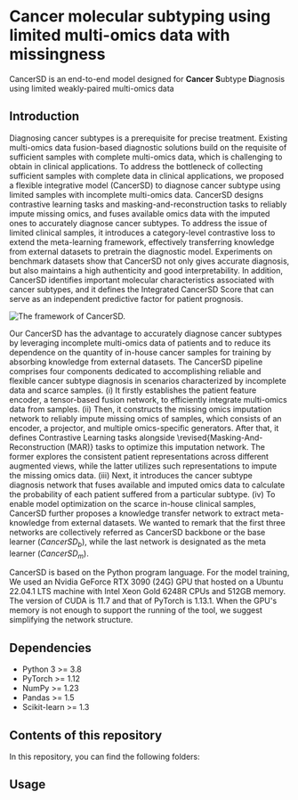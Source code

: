 # Cancer molecular subtyping using limited multi-omics data with missingness
CancerSD is an end-to-end model designed for **Cancer** **S**ubtype **D**iagnosis using limited weakly-paired multi-omics data

## Introduction

Diagnosing cancer subtypes is a prerequisite for precise treatment. Existing multi-omics data fusion-based diagnostic solutions build on the requisite of sufficient samples with complete multi-omics data, which is challenging to obtain in clinical applications. To address the bottleneck of collecting sufficient samples with complete data in clinical applications, we proposed a flexible integrative model (CancerSD) to diagnose cancer subtype using limited samples with incomplete multi-omics data. CancerSD designs contrastive learning tasks and masking-and-reconstruction tasks to reliably impute missing omics, and fuses available omics data with the imputed ones to accurately diagnose cancer subtypes. To address the issue of limited clinical samples, it introduces a category-level contrastive loss to extend the meta-learning framework, effectively transferring knowledge from external datasets to pretrain the diagnostic model. Experiments on benchmark datasets show that CancerSD not only gives accurate diagnosis, but also maintains a high authenticity and good interpretability. In addition, CancerSD identifies important molecular characteristics associated with cancer subtypes, and it defines the Integrated CancerSD Score that can serve as an independent predictive factor for patient prognosis.

![The framework of CancerSD.](https://github.com/user-attachments/assets/9d9c0ce6-2e5d-4d2f-9432-82e6d94c6a43)

Our CancerSD has the advantage to accurately diagnose cancer subtypes by leveraging incomplete multi-omics data of patients and to reduce its dependence on the quantity of in-house cancer samples for training by absorbing knowledge from external datasets. The CancerSD pipeline comprises four components dedicated to accomplishing reliable and flexible cancer subtype diagnosis in scenarios characterized by incomplete data and scarce samples. 
(i) It firstly establishes the patient feature encoder, a tensor-based fusion network, to efficiently integrate multi-omics data from samples. 
(ii) Then, it constructs the missing omics imputation network to reliably impute missing omics of samples, which consists of an encoder, a projector, and multiple omics-specific generators. After that, it defines Contrastive Learning tasks alongside \revised{Masking-And-Reconstruction (MAR)} tasks to optimize this imputation network. The former explores the consistent patient representations across different augmented views, while the latter utilizes such representations to impute the missing omics data.
(iii) Next, it introduces the cancer subtype diagnosis network that fuses available and imputed omics data to calculate the probability of each patient suffered from a particular subtype. 
(iv) To enable model optimization on the scarce in-house clinical samples, CancerSD further proposes a knowledge transfer network to extract meta-knowledge from external datasets. 
We wanted to remark that the first three networks are collectively referred as CancerSD backbone or the base learner ($CancerSD_b$), while the last network is designated as the meta learner ($CancerSD_m$).

CancerSD is based on the Python program language. For the model training, We used an Nvidia GeForce RTX 3090 (24G) GPU that hosted on a Ubuntu 22.04.1 LTS machine with Intel Xeon Gold 6248R CPUs and 512GB memory. The version of CUDA is 11.7 and that of PyTorch is 1.13.1. When the GPU's memory is not enough to support the running of the tool, we suggest simplifying the network structure.

## Dependencies
* Python 3 >= 3.8
* PyTorch >= 1.12
* NumPy >= 1.23
* Pandas >= 1.5
* Scikit-learn >= 1.3

## Contents of this repository
In this repository, you can find the following folders:

## Usage

